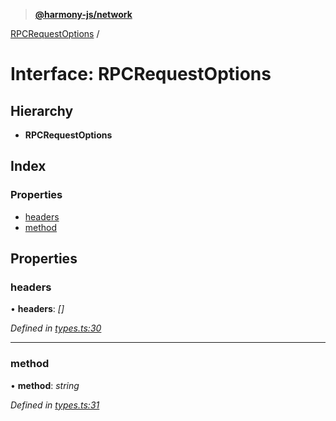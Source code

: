 > **[@harmony-js/network](../README.md)**

[RPCRequestOptions](rpcrequestoptions.md) /

# Interface: RPCRequestOptions

## Hierarchy

* **RPCRequestOptions**

## Index

### Properties

* [headers](rpcrequestoptions.md#headers)
* [method](rpcrequestoptions.md#method)

## Properties

###  headers

• **headers**: *[]*

*Defined in [types.ts:30](https://github.com/harmony-one/sdk/blob/3ec028a/packages/harmony-network/src/types.ts#L30)*

___

###  method

• **method**: *string*

*Defined in [types.ts:31](https://github.com/harmony-one/sdk/blob/3ec028a/packages/harmony-network/src/types.ts#L31)*